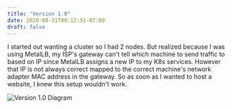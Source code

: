 ```yaml
---
title: "Version 1.0"
date: 2020-08-31T00:12:51-07:00
draft: false
---
```


I started out wanting a cluster so I had 2 nodes. But realized because I was using MetalLB, my ISP's gateway can't tell which machine to send traffic to based on IP since MetalLB assigns a new IP to my K8s services. However that IP is not always correct mapped to the correct machine's network adapter MAC address in the gateway. So as soon as I wanted to host a website, I knew this setup wouldn't work.

![Version 1.0 Diagram](homelab.png)
